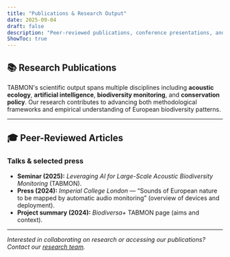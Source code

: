 ```yaml
---
title: "Publications & Research Output"
date: 2025-09-04
draft: false
description: "Peer-reviewed publications, conference presentations, and technical reports from the TABMON project"
ShowToc: true
---
```


## 📚 Research Publications

TABMON's scientific output spans multiple disciplines including **acoustic ecology**, **artificial intelligence**, **biodiversity monitoring**, and **conservation policy**. Our research contributes to advancing both methodological frameworks and empirical understanding of European biodiversity patterns.

---

## 🎓 Peer-Reviewed Articles

### Talks & selected press
- **Seminar (2025):** *Leveraging AI for Large-Scale Acoustic Biodiversity Monitoring* (TABMON).  
- **Press (2024):** *Imperial College London* — “Sounds of European nature to be mapped by automatic audio monitoring” (overview of devices and deployment).  
- **Project summary (2024):** *Biodiversa+* TABMON page (aims and context).

---

*Interested in collaborating on research or accessing our publications? Contact our [research team](/team/).*
